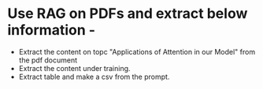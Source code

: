# Use RAG on PDFs and extract below information - 
* Extract the content on topc "Applications of Attention in our Model" from the pdf document
* Extract the content under training.
* Extract table and make a csv from the prompt.
